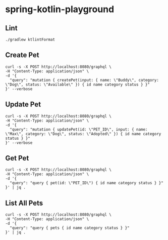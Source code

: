 # spring-kotlin-playground

## Lint

```shell
./gradlew ktlintFormat
```

## Create Pet

```shell
curl -s -X POST http://localhost:8080/graphql \
-H "Content-Type: application/json" \
-d '{
  "query": "mutation { createPet(input: { name: \"Buddy\", category: \"Dog\", status: \"Available\" }) { id name category status } }"
}' --verbose
```

## Update Pet

```shell
curl -s -X POST http://localhost:8080/graphql \
-H "Content-Type: application/json" \
-d '{
  "query": "mutation { updatePet(id: \"PET_ID\", input: { name: \"Max\", category: \"Dog\", status: \"Adopted\" }) { id name category status } }"
}' --verbose
```

## Get Pet

```shell
curl -s -X POST http://localhost:8080/graphql \
-H "Content-Type: application/json" \
-d '{
  "query": "query { pet(id: \"PET_ID\") { id name category status } }"
}' | jq .
```

## List All Pets

```shell
curl -s -X POST http://localhost:8080/graphql \
-H "Content-Type: application/json" \
-d '{
  "query": "query { pets { id name category status } }"
}' | jq .
```